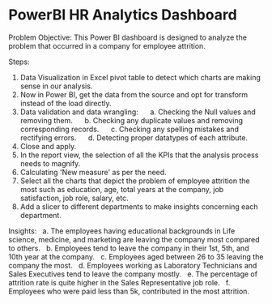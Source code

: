 # PowerBI HR Analytics Dashboard
Problem Objective:
This Power BI dashboard is designed to analyze the problem that occurred in a company for employee attrition. 

Steps:
1. Data Visualization in Excel pivot table to detect which charts are making sense in our analysis.
2. Now in Power BI, get the data from the source and opt for transform instead of the load directly. 
3. Data validation and data wrangling: 
     a. Checking the Null values and removing them.
     b. Checking any duplicate values and removing corresponding records. 
     c. Checking any spelling mistakes and rectifying errors.
     d. Detecting proper datatypes of each attribute. 
4. Close and apply.
5. In the report view, the selection of all the KPIs that the analysis process needs to magnify. 
6. Calculating 'New measure' as per the need. 
7. Select all the charts that depict the problem of employee attrition the most such as education, age, total years at the company, job satisfaction, job role, salary, etc.
8. Add a slicer to different departments to make insights concerning each department. 

Insights: 
  a. The employees having educational backgrounds in Life science, medicine, and marketing are leaving the company most compared to others.
  b. Employees tend to leave the company in their 1st, 5th, and 10th year at the company. 
  c. Employees aged between 26 to 35 leaving the company the most. 
  d. Employees working as Laboratory Technicians and Sales Executives tend to leave the company mostly.
  e. The percentage of attrition rate is quite higher in the Sales Representative job role. 
  f. Employees who were paid less than 5k, contributed in the most attrition.
